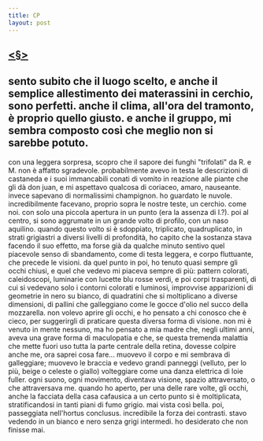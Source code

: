 ```yaml
---
title: CP
layout: post
---
```

## [<§>](www.indicibile.xyz)
## sento subito che il luogo scelto, e anche il semplice allestimento dei materassini in cerchio, sono perfetti. anche il clima, all'ora del tramonto, è proprio quello giusto. e anche il gruppo, mi sembra composto così  che meglio non si sarebbe potuto. 
con una leggera sorpresa, scopro che il sapore dei funghi "trifolati" da R. e M. non è affatto  sgradevole. probabilmente avevo in testa le descrizioni di castaneda e i suoi immancabili conati di vomito in reazione alle piante che gli dà don juan, e mi aspettavo qualcosa di coriaceo, amaro, nauseante. invece sapevano di normalissimi champignon. 
ho guardato le nuvole. incredibilmente facevano, proprio sopra le nostre teste, un cerchio. come noi. con  solo una piccola apertura in un punto (era la assenza di I.?). 
poi al centro, si sono aggrumate in un grande volto di profilo, con un naso aquilino. quando questo volto  si è sdoppiato, triplicato, quadruplicato, in strati grigiastri a diversi livelli di profondità, ho capito che la  sostanza stava facendo il suo effetto, ma forse già da qualche minuto sentivo quel piacevole senso di  sbandamento, come di testa leggera, e corpo fluttuante, che precede le visioni. 
da quel punto in poi, ho tenuto quasi sempre gli occhi chiusi, e quel che vedevo mi piaceva sempre di più: pattern colorati, caleidoscopi, luminarie con lucette blu rosse verdi, e poi corpi trasparenti, di cui si  vedevano solo i contorni colorati e luminosi, improvvise apparizioni di geometrie in nero su bianco, di  quadratini che si moltiplicano a diverse dimensioni, di pallini che galleggiano come le gocce d'olio nel  succo della mozzarella. 
non volevo aprire gli occhi, e ho pensato a chi conosco che è cieco, per suggerirgli di praticare questa  diversa forma di visione. 
non mi è venuto in mente nessuno, ma ho pensato a mia madre che, negli ultimi anni, aveva una grave  forma di maculopatia e che, se questa tremenda malattia che mette fuori uso tutta la parte centrale della retina, dovesse colpire anche me, ora saprei cosa fare... 
muovevo il corpo e mi sembrava di galleggiare; muovevo le braccia e vedevo grandi panneggi (velluto,  per lo più, beige o celeste o giallo) volteggiare come una danza elettrica di loie fuller. ogni suono, ogni  movimento, diventava visione, spazio attraversato, o che attraversava me.
quando ho aperto, per una delle rare volte, gli occhi, anche la facciata della casa cafausica a un  certo punto si è moltiplicata, stratificandosi in tanti piani di fumo grigio. mai vista così bella. poi, passeggiata nell'hortus conclusus. incredibile la forza dei contrasti. stavo vedendo in un bianco e  nero senza grigi intermedi. 
ho desiderato che non finisse mai. 
